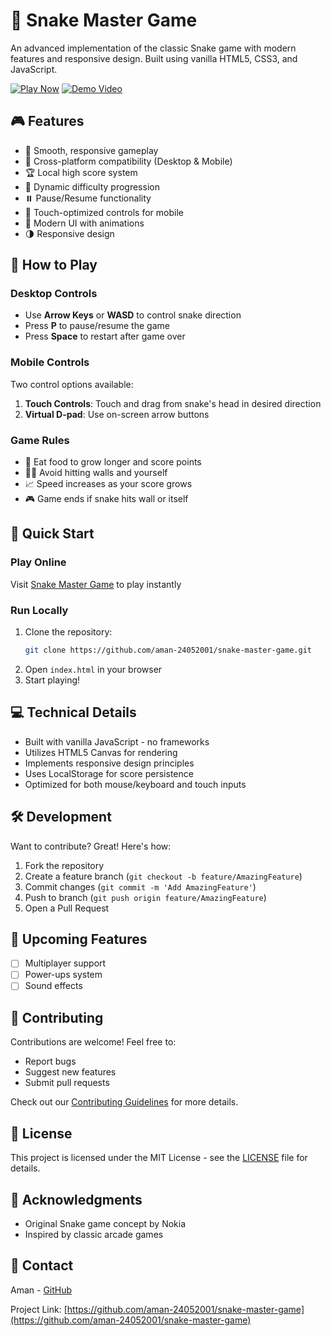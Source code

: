 # 🐍 Snake Master Game

An advanced implementation of the classic Snake game with modern features and responsive design. Built using vanilla HTML5, CSS3, and JavaScript.

[![Play Now](https://img.shields.io/badge/Play-Now-green?style=for-the-badge)](https://aman-24052001.github.io/snake-master-game/)
[![Demo Video](https://img.shields.io/badge/Watch-Demo-red?style=for-the-badge)](https://drive.google.com/file/d/1EOOVtR7PvfX-Wqcrk64FY6JWfDDoa1SM/view?usp=sharing)

## 🎮 Features

- 🎯 Smooth, responsive gameplay
- 📱 Cross-platform compatibility (Desktop & Mobile)
- 🏆 Local high score system
- 🔄 Dynamic difficulty progression
- ⏸️ Pause/Resume functionality
- 📱 Touch-optimized controls for mobile
- 🎨 Modern UI with animations
- 🌗 Responsive design

## 🎯 How to Play

### Desktop Controls
- Use **Arrow Keys** or **WASD** to control snake direction
- Press **P** to pause/resume the game
- Press **Space** to restart after game over

### Mobile Controls
Two control options available:
1. **Touch Controls**: Touch and drag from snake's head in desired direction
2. **Virtual D-pad**: Use on-screen arrow buttons

### Game Rules
- 🍎 Eat food to grow longer and score points
- 🏃‍♂️ Avoid hitting walls and yourself
- 📈 Speed increases as your score grows
- 🎮 Game ends if snake hits wall or itself

## 🚀 Quick Start

### Play Online
Visit [Snake Master Game](https://aman-24052001.github.io/snake-master-game/) to play instantly

### Run Locally
1. Clone the repository:
   ```bash
   git clone https://github.com/aman-24052001/snake-master-game.git
   ```
2. Open `index.html` in your browser
3. Start playing!

## 💻 Technical Details

- Built with vanilla JavaScript - no frameworks
- Utilizes HTML5 Canvas for rendering
- Implements responsive design principles
- Uses LocalStorage for score persistence
- Optimized for both mouse/keyboard and touch inputs

## 🛠️ Development

Want to contribute? Great! Here's how:

1. Fork the repository
2. Create a feature branch (`git checkout -b feature/AmazingFeature`)
3. Commit changes (`git commit -m 'Add AmazingFeature'`)
4. Push to branch (`git push origin feature/AmazingFeature`)
5. Open a Pull Request

## 📝 Upcoming Features

- [ ] Multiplayer support
- [ ] Power-ups system
- [ ] Sound effects

## 🤝 Contributing

Contributions are welcome! Feel free to:
- Report bugs
- Suggest new features
- Submit pull requests

Check out our [Contributing Guidelines](CONTRIBUTING.md) for more details.

## 📜 License

This project is licensed under the MIT License - see the [LICENSE](LICENSE) file for details.

## 👏 Acknowledgments

- Original Snake game concept by Nokia
- Inspired by classic arcade games

## 📧 Contact

Aman - [GitHub](https://github.com/aman-24052001)

Project Link: [https://github.com/aman-24052001/snake-master-game](https://github.com/aman-24052001/snake-master-game)
